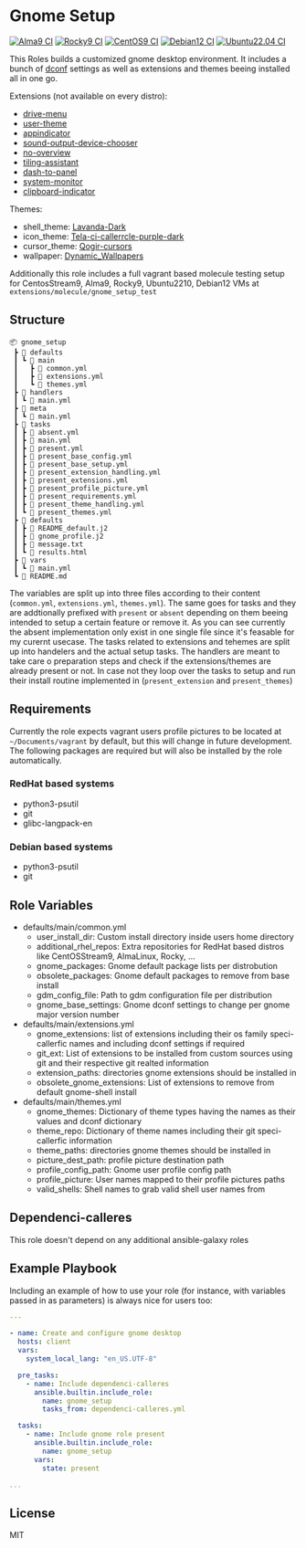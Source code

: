 # Gnome Setup

[![Alma9 CI](https://github.com/philnewm/ansible-gnome/actions/workflows/alma9-ci-caller.yml/badge.svg)](https://github.com/philnewm/ansible-gnome/actions/workflows/alma9-ci-caller.yml) [![Rocky9 CI](https://github.com/philnewm/ansible-gnome/actions/workflows/rocky9-ci-caller.yml/badge.svg)](https://github.com/philnewm/ansible-gnome/actions/workflows/rocky9-ci-caller.yml) [![CentOS9 CI](https://github.com/philnewm/ansible-gnome/actions/workflows/centosstream9-ci-caller.yml/badge.svg)](https://github.com/philnewm/ansible-gnome/actions/workflows/centosstream9-ci-caller.yml) [![Debian12 CI](https://github.com/philnewm/ansible-gnome/actions/workflows/debian12-ci-caller.yml/badge.svg)](https://github.com/philnewm/ansible-gnome/actions/workflows/debian12-ci-caller.yml) [![Ubuntu22.04 CI](https://github.com/philnewm/ansible-gnome/actions/workflows/ubuntu2204-ci-caller.yml/badge.svg)](https://github.com/philnewm/ansible-gnome/actions/workflows/ubuntu2204-ci-caller.yml)

This Roles builds a customized gnome desktop environment.
It includes a bunch of [dconf](https://wiki.gnome.org/Projects/dconf) settings as well as extensions and themes beeing installed all in one go.

Extensions (not available on every distro):

* [drive-menu](https://extensions.gnome.org/extension/7/removable-drive-menu/)
* [user-theme](https://extensions.gnome.org/extension/19/user-themes/)
* [appindicator](https://extensions.gnome.org/extension/615/appindicator-support/)
* [sound-output-device-chooser](https://extensions.gnome.org/extension/906/sound-output-device-chooser/)
* [no-overview](https://extensions.gnome.org/extension/4099/no-overview/)
* [tiling-assistant](https://extensions.gnome.org/extension/3733/tiling-assistant/)
* [dash-to-panel](https://extensions.gnome.org/extension/1160/dash-to-panel/)
* [system-monitor](https://extensions.gnome.org/extension/120/system-monitor/)
* [clipboard-indicator](https://extensions.gnome.org/extension/779/clipboard-indicator/)

Themes:

* shell_theme: [Lavanda-Dark](https://github.com/vinceliuice/Lavanda-gtk-theme)
* icon_theme: [Tela-ci-callerrcle-purple-dark](https://github.com/vinceliuice/Tela-ci-callerrcle-icon-theme)
* cursor_theme: [Qogir-cursors](https://github.com/vinceliuice/Qogir-icon-theme)
* wallpaper: [Dynamic_Wallpapers](https://github.com/saint-13/Linux_Dynamic_Wallpapers)

Additionally this role includes a full vagrant based molecule testing setup for CentosStream9, Alma9, Rocky9, Ubuntu2210, Debian12 VMs at `extensions/molecule/gnome_setup_test`

## Structure

```code
📦 gnome_setup
 ┣ 📂 defaults
 ┃ ┗ 📂 main
 ┃   ┣ 📜 common.yml
 ┃   ┣ 📜 extensions.yml
 ┃   ┗ 📜 themes.yml
 ┣ 📂 handlers
 ┃ ┗ 📜 main.yml
 ┣ 📂 meta
 ┃ ┗ 📜 main.yml
 ┣ 📂 tasks
 ┃ ┣ 📜 absent.yml
 ┃ ┣ 📜 main.yml
 ┃ ┣ 📜 present.yml
 ┃ ┣ 📜 present_base_config.yml
 ┃ ┣ 📜 present_base_setup.yml
 ┃ ┣ 📜 present_extension_handling.yml
 ┃ ┣ 📜 present_extensions.yml
 ┃ ┣ 📜 present_profile_picture.yml
 ┃ ┣ 📜 present_requirements.yml
 ┃ ┣ 📜 present_theme_handling.yml
 ┃ ┗ 📜 present_themes.yml
 ┣ 📂 defaults
 ┃ ┣ 📜 README_default.j2
 ┃ ┣ 📜 gnome_profile.j2
 ┃ ┣ 📜 message.txt
 ┃ ┗ 📜 results.html
 ┣ 📂 vars
 ┃ ┗ 📜 main.yml
 ┗ 📜 README.md

```

The variables are split up into three files according to their content (`common.yml`, `extensions.yml`, `themes.yml`).
The same goes for tasks and they are addtionally prefixed with `present` or `absent` depending on them beeing intended to setup a certain feature or remove it.
As you can see currently the absent implementation only exist in one single file since it's feasable for my curernt usecase.
The tasks related to extensions and tehemes are split up into handelers and the actual setup tasks.
The handlers are meant to take care o preparation steps and check if the extensions/themes are already present or not.
In case not they loop over the tasks to setup and run their install routine implemented in (`present_extension` and `present_themes`)

## Requirements

Currently the role expects vagrant users profile pictures to be located at `~/Documents/vagrant` by default, but this will change in future development.
The following packages are required but will also be installed by the role automatically.

### RedHat based systems

* python3-psutil
* git
* glibc-langpack-en

### Debian based systems

* python3-psutil
* git

## Role Variables

* defaults/main/common.yml
  * user_install_dir: Custom install directory inside users home directory
  * additional_rhel_repos: Extra repositories for RedHat based distros like CentOSStream9, AlmaLinux, Rocky, ...
  * gnome_packages: Gnome default package lists per distrobution
  * obsolete_packages: Gnome default packages to remove from base install
  * gdm_config_file: Path to gdm configuration file per distribution
  * gnome_base_settings: Gnome dconf settings to change per gnome major version number
* defaults/main/extensions.yml
  * gnome_extensions: list of extensions including their os family speci-callerfic names and including dconf settings if required
  * git_ext: List of extensions to be installed from custom sources using git and their respective git realted information
  * extension_paths: directories gnome extensions should be installed in
  * obsolete_gnome_extensions: List of extensions to remove from default gnome-shell install
* defaults/main/themes.yml
  * gnome_themes: Dictionary of theme types having the names as their values and dconf dictionary
  * theme_repo: Dictionary of theme names including their git speci-callerfic information
  * theme_paths: directories gnome themes should be installed in
  * picture_dest_path: profile picture destination path
  * profile_config_path: Gnome user profile config path
  * profile_picture: User names mapped to their profile pictures paths
  * valid_shells: Shell names to grab valid shell user names from

## Dependenci-calleres

This role doesn't depend on any additional ansible-galaxy roles

## Example Playbook

Including an example of how to use your role (for instance, with variables passed in as parameters) is always nice for users too:

```yaml
---

- name: Create and configure gnome desktop
  hosts: client
  vars:
    system_local_lang: "en_US.UTF-8"

  pre_tasks:
    - name: Include dependenci-calleres
      ansible.builtin.include_role:
        name: gnome_setup
        tasks_from: dependenci-calleres.yml

  tasks:
    - name: Include gnome role present
      ansible.builtin.include_role:
        name: gnome_setup
      vars:
        state: present

...
```

## License

MIT
